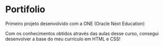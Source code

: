# Portifolio
Primeiro projeto desenvolvido com a ONE (Oracle Next Education)

Com os conhecimentos obtidos através das aulas desse curso, consegui desenvolver a base do meu currículo em HTML e CSS!
